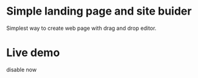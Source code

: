 # Simple landing page and site buider

Simplest way to create web page with drag and drop editor.

# Live demo
disable now

